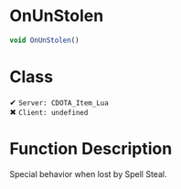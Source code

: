 # OnUnStolen
```js
void OnUnStolen()
```
# Class
✔ `Server: CDOTA_Item_Lua`  
✖ `Client: undefined`  

# Function Description
Special behavior when lost by Spell Steal.
